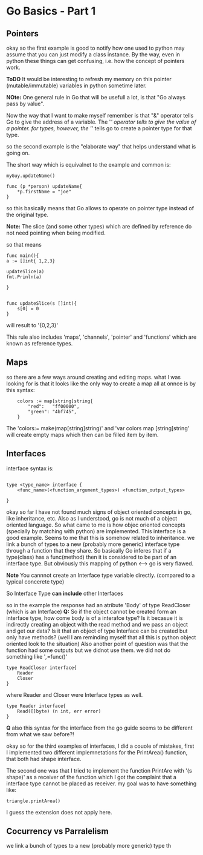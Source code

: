 # Go Basics - Part 1



## Pointers

okay so the first example is good to notify how one used to python may assume that you can just modify a class instance.
By the way, even in python these things can get confusing, i.e. how the concept of pointers work.

**ToDO**  It would be interesting to refresh my memory on this pointer (mutable/immutable) variables in python sometime later.

**NOte:** One general rule in Go that will be usefull a lot, is that "Go always pass by value".

Now the way that I want to make myself remember is that "&" operator tells Go to give the address of a variable.
The '*' operator tells to give the value of a pointer.
for types, however, the '*' tells go to create a pointer type for that type.

so the second example is the "elaborate way" that helps understand what is going on.

The short way which is equivalnet to the example and common is:

```
myGuy.updateName()

func (p *person) updateName{
    *p.firstName = "joe"
}
```

so this basically means that Go allows to operate on pointer type instead of the original type.

**Note:** The slice (and some other types) which are defined by reference do not need pointing when being modified.

so that means 
```
func main(){
a := []int{ 1,2,3}

updateSlice(a)
fmt.Prinln(a)

}


func updateSlice(s []int){
    s[0] = 0
}
```
will result to '{0,2,3}'

This rule also includes 'maps', 'channels', 'pointer' and 'functions' which are known as reference types.

## Maps


so there are a few ways around creating and editing maps.
what I was looking for is that it looks like the only way to create a map all at onnce is by this syntax:

```
	colors := map[string]string{
		"red":   "ff00000",
		"green": "4bf745",
	}
```

The 'colors:= make(map[string]string)' and 'var colors map [string]string' will create empty maps which then can be filled item by item.




## Interfaces


interface syntax is:

```

type <type_name> interface {
	<func_name>(<function_argument_types>) <function_output_types>

}

```

okay so far I have not found much signs of object oriented concepts in go, like inheritance, etc.
Also as I understood, go is not much of a object oriented language.
So what came to me is how objec oriented concepts (specially by matching with python) are implemented.
This interface is a good example. Seems to me that this is somehow related to inheritance.
we link a bunch of types to a  new (probably more generic) interface type through a function that they share.
So basically Go inferes that if a type(class) has a func(method) then it is considered to be part of an interface type.
But obviously this mapping of python <--> go is very flawed.

**Note** You cannnot create an Interface type variable directly. (compared to a typical concerete type)


So Interface Type **can include** other Interfaces

so in the example the response had an atribute 'Body' of type ReadCloser (which is an Interface)
**Q:** So if the object cannot be created form an interface type, how come body is of a interafce type?
Is it becasue it is indirectly creating an object with the read method and we pass an object and get our data?
Is it that an object of type Interface can be created but only have methods? (well I am reminding myself that all this is python object oriented look to the situation)
Also another point of question was that the function had some outputs but we didnot use them.
we did not do something like '_,_=func()'


```
type ReadCloser interface{
	Reader
	Closer
}

```
where Reader and Closer were Interface types as well.

```
type Reader interface{
	Read([]byte) (n int, err error)
}
```

**Q** also this syntax for the interface from the go guide seems to be different from what we saw before?!


okay so for the third examples of interfaces, I did a couole of mistakes, first I implemented two different implemnetations
for the PrintArea() function, that both had shape interface. 

The second one was that I tried to implement the function PrintAre with '(s shape)' as a receiver of the function which I got the complaint that a interface type cannot be placed as receiver. my goal was to have something like:

```
triangle.printArea()
```
I guess the extension does not apply here.

## Cocurrency vs Parralelism 

we link a bunch of types to a  new (probably more generic) type th
